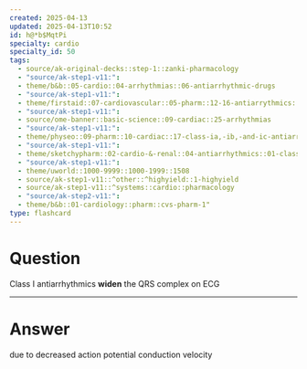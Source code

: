 ```yaml
---
created: 2025-04-13
updated: 2025-04-13T10:52
id: h@*b$MqtPi
specialty: cardio
specialty_id: 50
tags:
  - source/ak-original-decks::step-1::zanki-pharmacology
  - "source/ak-step1-v11:": 
  - theme/b&b::05-cardio::04-arrhythmias::06-antiarrhythmic-drugs
  - "source/ak-step1-v11:": 
  - theme/firstaid::07-cardiovascular::05-pharm::12-16-antiarrythmics::12-class-1-sodium-channel-blockers
  - "source/ak-step1-v11:": 
  - source/ome-banner::basic-science::09-cardiac::25-arrhythmias
  - "source/ak-step1-v11:": 
  - theme/physeo::09-pharm::10-cardiac::17-class-ia,-ib,-and-ic-antiarrhythmics
  - "source/ak-step1-v11:": 
  - theme/sketchypharm::02-cardio-&-renal::04-antiarrhythmics::01-class-i-a-c
  - "source/ak-step1-v11:": 
  - theme/uworld::1000-9999::1000-1999::1508
  - source/ak-step1-v11::^other::^highyield::1-highyield
  - source/ak-step1-v11::^systems::cardio::pharmacology
  - "source/ak-step2-v11:": 
  - theme/b&b::01-cardiology::pharm::cvs-pharm-1"
type: flashcard
---
```


# Question
Class I antiarrhythmics **widen** the QRS complex on ECG

---

# Answer
due to decreased action potential conduction velocity